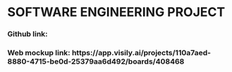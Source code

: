 # SOFTWARE ENGINEERING PROJECT
<h3>Github link: </h3>

<h3>Web mockup link: https://app.visily.ai/projects/110a7aed-8880-4715-be0d-25379aa6d492/boards/408468</h3>
